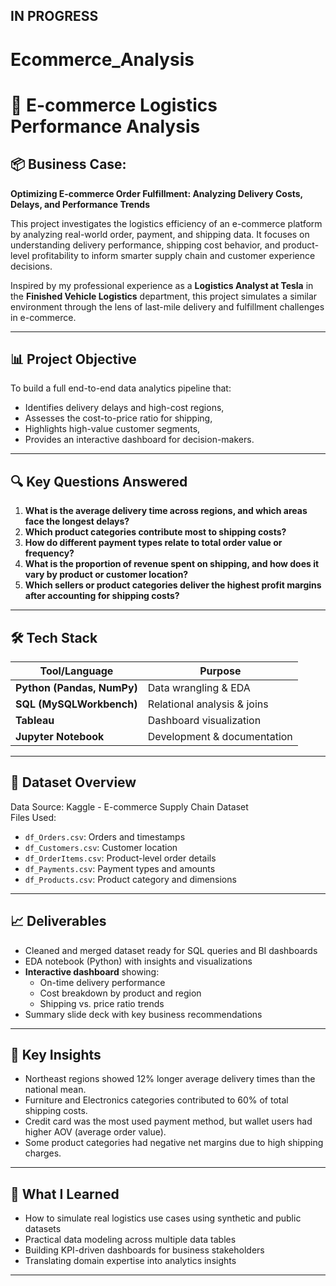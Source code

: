 ## IN PROGRESS ## 

# Ecommerce_Analysis
# 🚚 E-commerce Logistics Performance Analysis

## 📦 Business Case: 
**Optimizing E-commerce Order Fulfillment: Analyzing Delivery Costs, Delays, and Performance Trends**

This project investigates the logistics efficiency of an e-commerce platform by analyzing real-world order, payment, and shipping data. It focuses on understanding delivery performance, shipping cost behavior, and product-level profitability to inform smarter supply chain and customer experience decisions.

Inspired by my professional experience as a **Logistics Analyst at Tesla** in the **Finished Vehicle Logistics** department, this project simulates a similar environment through the lens of last-mile delivery and fulfillment challenges in e-commerce.

---

## 📊 Project Objective

To build a full end-to-end data analytics pipeline that:
- Identifies delivery delays and high-cost regions,
- Assesses the cost-to-price ratio for shipping,
- Highlights high-value customer segments,
- Provides an interactive dashboard for decision-makers.

---

## 🔍 Key Questions Answered

1. **What is the average delivery time across regions, and which areas face the longest delays?**
2. **Which product categories contribute most to shipping costs?**
3. **How do different payment types relate to total order value or frequency?**
4. **What is the proportion of revenue spent on shipping, and how does it vary by product or customer location?**
5. **Which sellers or product categories deliver the highest profit margins after accounting for shipping costs?**

---

## 🛠️ Tech Stack

| Tool/Language     | Purpose                      |
|------------------|------------------------------|
| **Python (Pandas, NumPy)** | Data wrangling & EDA      |
| **SQL (MySQLWorkbench)** | Relational analysis & joins |
| **Tableau**     | Dashboard visualization   |
| **Jupyter Notebook**       | Development & documentation |

---

## 🧾 Dataset Overview

Data Source: Kaggle - E-commerce Supply Chain Dataset  
Files Used:
- `df_Orders.csv`: Orders and timestamps
- `df_Customers.csv`: Customer location
- `df_OrderItems.csv`: Product-level order details
- `df_Payments.csv`: Payment types and amounts
- `df_Products.csv`: Product category and dimensions

---

## 📈 Deliverables

- Cleaned and merged dataset ready for SQL queries and BI dashboards
- EDA notebook (Python) with insights and visualizations
- **Interactive dashboard** showing:
  - On-time delivery performance
  - Cost breakdown by product and region
  - Shipping vs. price ratio trends
- Summary slide deck with key business recommendations

---

## 📌 Key Insights

- Northeast regions showed 12% longer average delivery times than the national mean.
- Furniture and Electronics categories contributed to 60% of total shipping costs.
- Credit card was the most used payment method, but wallet users had higher AOV (average order value).
- Some product categories had negative net margins due to high shipping charges.

---

## 🧠 What I Learned

- How to simulate real logistics use cases using synthetic and public datasets
- Practical data modeling across multiple data tables
- Building KPI-driven dashboards for business stakeholders
- Translating domain expertise into analytics insights

---
